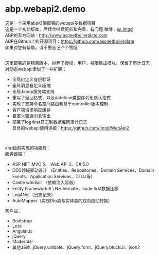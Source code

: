 ﻿# abp.webapi2.demo
这是一个采用abp框架部署的webapi多数据项目<br/>
这是一个初始版本，后续会继续更新和完善，有问题 微博：[@_imgd](http://weibo.com/u/2239977692)  <br/>
ABP的官方网站：http://www.aspnetboilerplate.com<br/>
ABP在Github上的开源项目：https://github.com/aspnetboilerplate<br/>
如果对您有帮助，请不要忘记点个赞哦 <br/><br/>


这里部署的是精简版本，抛弃了授权，用户，权限集成模块，保留了审计日志<br/>
对动态webapi添加了一些扩展：
* 全局自定义身份验证
* 全局消息自定义压缩
* 全局Jsonp服务端支持
* 重写了返回格式，以及datetime类型序列化默认格式
* 实现了支持命名空间路由和基于controller版本控制
* 客户端请求响应缓存
* 自定义错误消息输出
* 部署了log4net日志到数据库同审计日志<br/>
具体的webapi使用详细：<a href="https://github.com/imgd/WebApi2" target="_blank">https://github.com/imgd/WebApi2</a>
<br/>

abp目前实现的功能有：<br/>
服务器端：<br/>
* ASP.NET MVC 5、.Web API 2、C# 5.0<br/>
* DDD领域驱动设计 （Entities、Repositories、Domain Services、Domain Events、Application Services、DTOs等）<br/>
* Castle windsor （依赖注入容器）<br/>
* Entity Framework 6 \ NHibernate，code first数据迁移<br/>
* Log4Net（日志记录）<br/>
* AutoMapper（实现Dto类与实体类的双向自动转换）<br/>

客户端：<br/>
* Bootstrap <br/>
* Less<br/>
* AngularJs<br/>
* jQuery<br/>
* Modernizr
* 其他JS库: jQuery.validate、jQuery.form、jQuery.blockUI、json2

